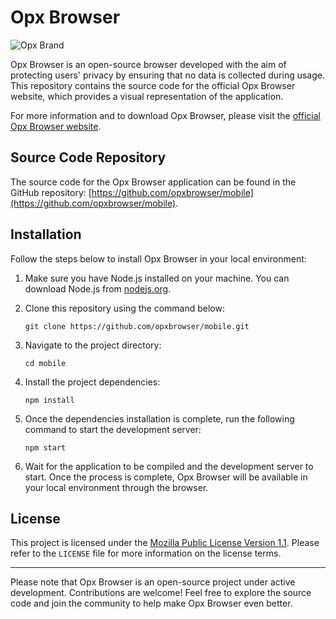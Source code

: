 # Opx Browser

![Opx Brand](https://imgur.com/6BNg6aT.png)

Opx Browser is an open-source browser developed with the aim of protecting users' privacy by ensuring that no data is collected during usage. This repository contains the source code for the official Opx Browser website, which provides a visual representation of the application.

For more information and to download Opx Browser, please visit the [official Opx Browser website](https://opxbrowser.com).

## Source Code Repository

The source code for the Opx Browser application can be found in the GitHub repository: [https://github.com/opxbrowser/mobile](https://github.com/opxbrowser/mobile).

## Installation

Follow the steps below to install Opx Browser in your local environment:

1. Make sure you have Node.js installed on your machine. You can download Node.js from [nodejs.org](https://nodejs.org).

2. Clone this repository using the command below:

   ```
   git clone https://github.com/opxbrowser/mobile.git
   ```

3. Navigate to the project directory:

   ```
   cd mobile
   ```

4. Install the project dependencies:

   ```
   npm install
   ```

5. Once the dependencies installation is complete, run the following command to start the development server:

   ```
   npm start
   ```

6. Wait for the application to be compiled and the development server to start. Once the process is complete, Opx Browser will be available in your local environment through the browser.

## License

This project is licensed under the [Mozilla Public License Version 1.1](https://www.mozilla.org/en-US/MPL/1.1/). Please refer to the `LICENSE` file for more information on the license terms.

---

Please note that Opx Browser is an open-source project under active development. Contributions are welcome! Feel free to explore the source code and join the community to help make Opx Browser even better.
